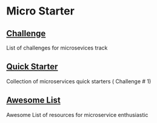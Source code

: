 # Micro Starter

## [Challenge](../../../challenge/) 
List of challenges for microsevices track

## [Quick Starter](../../../quick-starter/)
Collection of microservices quick starters ( Challenge # 1)

## [Awesome List](../../../awesome-microservices/)
Awesome List of resources for microservice enthusiastic
